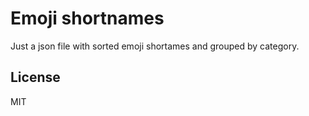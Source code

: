 # Emoji shortnames

Just a json file with sorted emoji shortames and grouped by category.

## License

MIT
